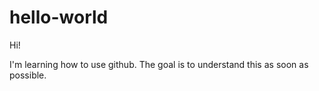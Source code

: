 # hello-world

Hi!

I'm learning how to use github.
The goal is to understand this as soon as possible.
